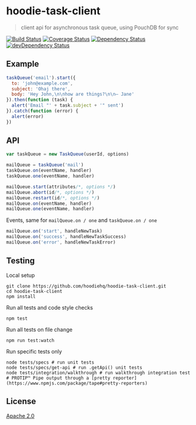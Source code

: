 # hoodie-task-client

> client api for asynchronous task queue, using PouchDB for sync

[![Build Status](https://travis-ci.org/hoodiehq/hoodie-task-client.svg?branch=master)](https://travis-ci.org/hoodiehq/hoodie-task-client)
[![Coverage Status](https://coveralls.io/repos/hoodiehq/hoodie-task-client/badge.svg?branch=master)](https://coveralls.io/r/hoodiehq/hoodie-task-client?branch=master)
[![Dependency Status](https://david-dm.org/hoodiehq/hoodie-task-client.svg)](https://david-dm.org/hoodiehq/hoodie-task-client)
[![devDependency Status](https://david-dm.org/hoodiehq/hoodie-task-client/dev-status.svg)](https://david-dm.org/hoodiehq/hoodie-task-client#info=devDependencies)

## Example

```js
taskQueue('email').start({
  to: 'john@example.com',
  subject: 'Ohaj there',
  body: 'Hey John,\n\nhow are things?\n\n– Jane'
}).then(function (task) {
  alert('Email "' + task.subject + '" sent')
}).catch(function (error) {
  alert(error)
})
```

## API

```js
var taskQueue = new TaskQueue(userId, options)

mailQueue = taskQueue('mail')
taskQueue.on(eventName, handler)
taskQueue.one(eventName, handler)

mailQueue.start(attributes/*, options */)
mailQueue.abort(id/*, options */)
mailQueue.restart(id/*, options */)
mailQueue.on(eventName, handler)
mailQueue.one(eventName, handler)
```

Events, same for `mailQueue.on / one` and `taskQueue.on / one`

```js
mailQueue.on('start', handleNewTask)
mailQueue.on('success', handleNewTaskSuccess)
mailQueue.on('error', handleNewTaskError)
```

## Testing

Local setup

```
git clone https://github.com/hoodiehq/hoodie-task-client.git
cd hoodie-task-client
npm install
```

Run all tests and code style checks

```
npm test
```

Run all tests on file change

```
npm run test:watch
```

Run specific tests only

```
node tests/specs # run unit tests
node tests/specs/get-api # run .getApi() unit tests
node tests/integration/walkthrough # run walkthrough integration test
# PROTIP™ Pipe output through a [pretty reporter](https://www.npmjs.com/package/tape#pretty-reporters)
```


## License

[Apache 2.0](http://www.apache.org/licenses/LICENSE-2.0)